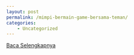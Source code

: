 ```yaml
---
layout: post
permalink: /mimpi-bermain-game-bersama-teman/
categories:
    - Uncategorized
---
```


[Baca Selengkapnya](/03)